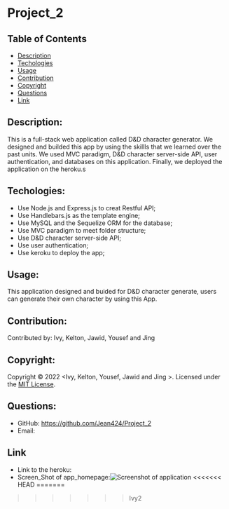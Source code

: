 # Project_2

## Table of Contents

- [Description](#description)
- [Techologies](#techologies)
- [Usage](#usage)
- [Contribution](#contribution)
- [Copyright](#copyright)
- [Questions](#questions)
- [Link](#link)

## Description:

This is a full-stack web application called D&D character generator. We designed and builded this app by using the skillls that we learned over the past units. We used MVC paradigm, D&D character server-side API, user authentication, and databases on this application. Finally, we deployed the application on the heroku.s

## Techologies:

- Use Node.js and Express.js to creat Restful API;
- Use Handlebars.js as the template engine;
- Use MySQL and the Sequelize ORM for the database;
- Use MVC paradigm to meet folder structure;
- Use D&D character server-side API;
- Use user authentication;
- Use keroku to deploy the app;

## Usage:

This application designed and buided for D&D character generate, users can generate their own character by using this App.

## Contribution:

Contributed by: Ivy, Kelton, Jawid, Yousef and Jing

## Copyright:

Copyright © 2022 <Ivy, Kelton, Yousef, Jawid and Jing >.
Licensed under the [MIT License](LICENSE).

## Questions:

- GitHub: https://github.com/Jean424/Project_2
- Email:

## Link

- Link to the heroku:
- Screen_Shot of app_homepage:![Screenshot of application]()
<<<<<<< HEAD
=======

<!-- //Delete this -->
>>>>>>> Ivy2
